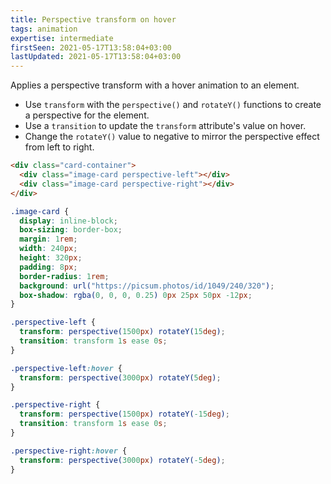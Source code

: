 ```yaml
---
title: Perspective transform on hover
tags: animation
expertise: intermediate
firstSeen: 2021-05-17T13:58:04+03:00
lastUpdated: 2021-05-17T13:58:04+03:00
---
```


Applies a perspective transform with a hover animation to an element.

- Use `transform` with the `perspective()` and `rotateY()` functions to create a perspective for the element.
- Use a `transition` to update the `transform` attribute's value on hover.
- Change the `rotateY()` value to negative to mirror the perspective effect from left to right.

```html
<div class="card-container">
  <div class="image-card perspective-left"></div>
  <div class="image-card perspective-right"></div>
</div>
```

```css
.image-card {
  display: inline-block;
  box-sizing: border-box;
  margin: 1rem;
  width: 240px;
  height: 320px;
  padding: 8px;
  border-radius: 1rem;
  background: url("https://picsum.photos/id/1049/240/320");
  box-shadow: rgba(0, 0, 0, 0.25) 0px 25px 50px -12px;
}

.perspective-left {
  transform: perspective(1500px) rotateY(15deg);
  transition: transform 1s ease 0s;
}

.perspective-left:hover {
  transform: perspective(3000px) rotateY(5deg);
}

.perspective-right {
  transform: perspective(1500px) rotateY(-15deg);
  transition: transform 1s ease 0s;
}

.perspective-right:hover {
  transform: perspective(3000px) rotateY(-5deg);
}
```
